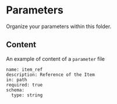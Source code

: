 Parameters
=====

Organize your parameters within this folder.

## Content

An example of content of a `parameter` file

```
name: item_ref
description: Reference of the Item
in: path
required: true
schema:
  type: string
```
